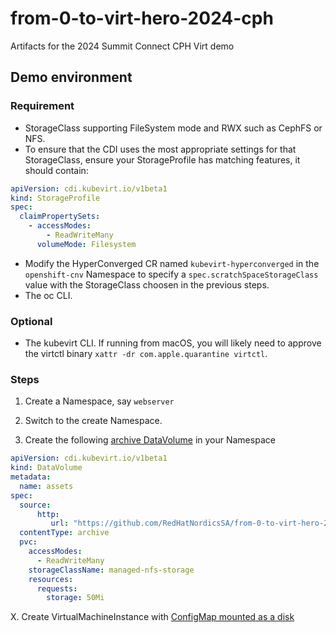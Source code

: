 # from-0-to-virt-hero-2024-cph
Artifacts for the 2024 Summit Connect CPH Virt demo


## Demo environment

### Requirement
- StorageClass supporting FileSystem mode and RWX such as CephFS or NFS.
- To ensure that the CDI uses the most appropriate settings for that StorageClass, ensure your StorageProfile has matching features, it should contain:
```yaml
apiVersion: cdi.kubevirt.io/v1beta1
kind: StorageProfile
spec:
  claimPropertySets:
    - accessModes:
        - ReadWriteMany
      volumeMode: Filesystem
```
- Modify the HyperConverged CR named `kubevirt-hyperconverged` in the `openshift-cnv` Namespace to specify a `spec.scratchSpaceStorageClass` value with the StorageClass choosen in the previous steps.
- The oc CLI.

### Optional
- The kubevirt CLI. If running from macOS, you will likely need to approve the virtctl binary `xattr -dr com.apple.quarantine virtctl`.

### Steps

1. Create a Namespace, say `webserver`

2. Switch to the create Namespace.

3. Create the following [archive DataVolume](https://github.com/kubevirt/containerized-data-importer/blob/main/doc/datavolumes.md#content-type) in your Namespace
```yaml
apiVersion: cdi.kubevirt.io/v1beta1
kind: DataVolume
metadata:
  name: assets
spec:
  source:
      http:
         url: "https://github.com/RedHatNordicsSA/from-0-to-virt-hero-2024-assets/raw/refs/heads/main/pdf.tar"
  contentType: archive
  pvc:
    accessModes:
      - ReadWriteMany
    storageClassName: managed-nfs-storage
    resources:
      requests:
        storage: 50Mi
```

X. Create VirtualMachineInstance with [ConfigMap mounted as a disk](https://kubevirt.io/user-guide/storage/disks_and_volumes/#as-a-disk)


